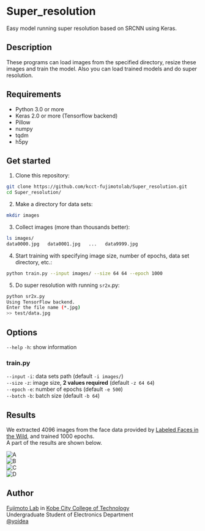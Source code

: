 # Super_resolution
Easy model running super resolution based on SRCNN using Keras.

## Description

These programs can load images from the specified directory, resize these images and train the model.
Also you can load trained models and do super resolution.

## Requirements

- Python 3.0 or more
- Keras 2.0 or more (Tensorflow backend)
- Pillow
- numpy
- tqdm
- h5py

## Get started

1. Clone this repository:
```sh
git clone https://github.com/kcct-fujimotolab/Super_resolution.git
cd Super_resolution/
```

2. Make a directory for data sets:
```sh
mkdir images
```

3. Collect images (more than thousands better):
```sh
ls images/
data0000.jpg   data0001.jpg   ...   data9999.jpg
```

4. Start training with specifying image size, number of epochs, data set directory, etc.:
```sh
python train.py --input images/ --size 64 64 --epoch 1000
```

5. Do super resolution with running `sr2x`.py:
```sh
python sr2x.py
Using TensorFlow backend.
Enter the file name (*.jpg)
>> test/data.jpg
```

## Options

`--help` `-h`: show information

### train.py

`--input` `-i`: data sets path (default `-i images/`)  
`--size` `-z`: image size, **2 values required** (default `-z 64 64`)  
`--epoch` `-e`: number of epochs (default `-e 500`)  
`--batch` `-b`: batch size (default `-b 64`)  

## Results

We extracted 4096 images from the face data provided by [Labeled Faces in the Wild](http://vis-www.cs.umass.edu/lfw/), and trained 1000 epochs.  
A part of the results are shown below.

![A](https://i.imgur.com/pw5Ju2J.jpg)  
![B](https://i.imgur.com/d0Kgf4Y.jpg)  
![C](https://i.imgur.com/AMZi33p.jpg)  
![D](https://i.imgur.com/9aUd7nK.jpg)  

## Author

[Fujimoto Lab](http://www.kobe-kosen.ac.jp/~fujimoto/) in [Kobe City College of Technology](http://www.kobe-kosen.ac.jp)  
Undergraduate Student of Electronics Department  
[@yoidea](https://twitter.com/yoidea)